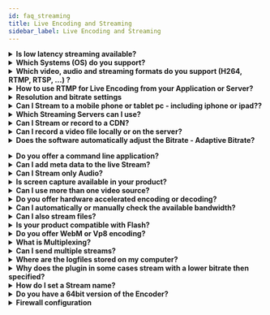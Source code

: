 ```yaml
---
id: faq_streaming
title: Live Encoding and Streaming
sidebar_label: Live Encoding and Streaming
---
```


<details><summary><strong>Is low latency streaming available?</strong></summary>

Yes, our nanoStream Cloud software and services support low latency live streaming, on any HTML5 browser with a global scale.

> **NOTES** 
> - End-to-end latency is dependent on all components in the workflow: capture, live encoder, upstream, server/cloud, downstream, player.
> - Latency is primarily based on stream buffers and streaming protocols used. Buffers can happen on all parts of a stream, encoder, streamer, server, CDN and player.
> - The new [nanoStream H5Live player](http://nanocosmos.de/h5live) part of nanoStream Cloud can be used for plugin-free, browser-based low latency playback.
> - The new [nanoStream WebRTC.live](http://nanocosmos.de/webrtc) broadcaster part of nanoStream Cloud can be used for plugin-free, browser-based low latency broadcast (live encoding).

See also [here](https://www.nanocosmos.de/v4/documentation/live_video_encoder_-_low_latency).

</details>

<details><summary><strong>Which Systems (OS) do you support?</strong></summary>

nanoStream Apps and SDKs are available for different platforms:

- nanoStream Apps/SDKs for Windows, MacOS, iOS, Android
- nanoStream WebRTC.live broadcaster for all WebRTC-enabled browsers
- nanoStream H5Live Player for all HTML5 browsers (desktop and mobile)

</details>

<details><summary><strong>Which video, audio and streaming formats do you support (H264, RTMP, RTSP, ...) ?</strong></summary>

**nanocosmos supports the following Streaming formats:**

- RTMP
- H5Live (unique live streaming with ultra-low-latencyy)
- HLS (low latency based on H5Live)
- WebRTC (broadcast/ingest)

For plugin-free operation and mobile devices, the built-in hardware codecs are supported (usually H264, AAC).

The following formats are supported for some platforms only upon request (Windows):
- RTSP (server mode without streaming server)
- UDP-TS / MPEG2-TS (point-to-point and Multicast)

This is the list of supported video and audio codecs:
- H.264 Video
- MPEG-2 Video, including IMX and XDCAM-HD
- AAC Audio, including HE (High Efficiency)
- All formats supporting very low and very high bitrates and profiles

This is the list of supported file formats:
- MP4 (included segmented writing)
- MPEG-PS and TS
- MXF

**Generally, all formats are supported for both reading and writing.**

</details>

<details><summary><strong>How to use RTMP for Live Encoding from your Application or Server?</strong></summary>

RTMP is originally developed for live streaming with the Flash player, which is now outdated. However, RTMP is still a valid and suitable format for live encoding and broadcast from your camera source. Most Live Encoder software, hardware and servers support RTMP.

### RTMP Structure
RTMP is based on the following URL format:

```
rtmp://servername:port/application/streamname
```
The port is optional and `1935` by default.

Example to stream to nanoStream Cloud:
```
rtmp:/bintu-stream.nanocosmos.de/live/XXXX-YYYY
```
The “rtmp application” is “live”, the “stream name” is XXXX-YYYY

Sometimes the RTMP URL is split into the base URL and the stream name like this:
```
URL: rtmp:/bintu-stream.nanocosmos.de/live
Stream Name: XXXX-YYYY
```
With nanoStream Cloud, you get this information with the bintu API or dashboard (https://bintu.nanocosmos.de).

Some software and server applications require a username and password. This rtmp-specific proprietary information is not support by nanoStream Cloud. By default, you do not need username and password. For adding security, you can use web hooks and tokens. See separate docs.

-----
### Playback
RTMP Playback has been supported by the Flash player in Browsers, which is now outdated. Some native apps still support RTMP playback. For a better user experience, we recommend using our nanoStream H5Live player running on all HTML5 browsers.
</details>

<details><summary><strong>Resolution and bitrate settings</strong></summary>

The primary quality impact is done by the pixel resolution (e.g. `1280×720`) and the video encoder bitrate.

> **NOTE:** 
> - For live streams, a constant pixel resolution is required, as most streaming and playback environments do not support changing resolutions.
> - Video Encoding Quality is very much dependent on the content! Static content with little movement and structure is much better to compress than moving content.
> - Mobile networks have limited bandwidth and usually lead to a quality impact of a stream. If you set a high bitrate which cannot be delivered through the network, you will get buffering impacts.

The choice of the resolution and bitrate is highly dependent on your requirements and expected quality results. There are different options to choose from, you can always adjust settings according to your needs.

It is highly recommended to run your own tests based on typical content, and approve by your own quality expectations.

**Here is some general information:**

- Standard resolutions: `640×480 (4:3)` or `640×360 (16:9)`, up to `720×576 (4:3)`. <br> *Recommended bitrate:* min. `300-500 kBits/s` for medium quality, `1000 kBit/s` for high quality
- HD resolution: `1280×720 (=720p)`. <br>*Recommended bitrates:* `600-1000 kBits/s` for low/medium quality,  `1000-2000 kBits/s` for high quality
- Full HD: `1920×1080`,  `2-3 MBit/s` and higher
- 4K: up to `3820×2048`, min `6 MBit/s`
- you should configure the camera in the max. resolution you would like to use for streaming
- it never makes sense to up-scale video
- Full HD takes a lot CPU and bandwidth
- for live streaming HD `720` is probably preferrable to `1080`

*Also see the recommendations by Apple, Youtube, Vimeo and Adobe*
- [Apple](https://developer.apple.com/library/ios/technotes/tn2224/_index.html) 
- [Youtube](http://support.google.com/youtube/bin/answer.py?hl=en&answer=1722171) 
- [Vimeo](http://vimeo.com/help/compression) 
- [Adobe](http://www.adobe.com/devnet/adobe-media-server/articles/dynstream_live/popup.html)

-----

### Data Traffic
Data traffic usage is dependent on the overall bitrate sent from the encoder, plus the bitrate received for every viewer. Total traffic usage can be calculated per hour from the bitrate: `bitrate/s * 3600 / 8 = x bytes/h`

**Examples**

*500 kBits/s:*  `500 * 3600 / 8 = 225 MB / hour`

*1000 kBits/s:* `1000 * 3600 / 8 = 450 MB / hour`
</details>

<details><summary><strong>Can I Stream to a mobile phone or tablet pc - including iphone or ipad??</strong></summary>

Streaming to Mobile Devices is simple with nanoStream.

iOS requires `H.264` video and `AAC` audio, which is used by default in nanoStream.

### ENCODER SETTINGS
Video and Audio format should be `H.264` and `AAC`.

Video Encoding Profile can either “`Baseline`”, “`Main`” or “`High`”, dependent on the playback device support.

In earlier iOS revisions, only “`Baseline`” profile worked. Later versions also support Main and High Profiles.

### OUTPUT STREAMING URL
#### H5Live
The unique nanoStream h5Live player supports live playback with ultra-low-latency on all HTML5 browsers. Live Playback in iOS devices requires `HLS` support (“HTTP Live Streaming”).

#### RTMP
Encoder URL: Live URL + Stream Name:

`rtmp://<server>:1935/live+myStream` or `rtmp://<server>:80/live+myStream`

Playback URL on iOS Devices:
iOS support the `HLS` format only with a “playlist.m3u8” played over http or https.

The generic format is:

```http://[server-ip-address]:1935/live/myStream/playlist.m3u8```
> **NOTE:** You should use the H5Live player Javascript library and not directly access this URL.

See additional documentation about nanoStream Cloud and H5Live Server and Player.
</details>

<details><summary><strong>Which Streaming Servers can I use?</strong></summary>

nanoStream LiveVideoEncoder works best in combination with nanoStream Cloud or nanoStream Server software.

nanoStream Cloud offers the best end-to-end user experience for low-latency live streaming worldwide. It includes the unique H5Live player software for all HTML5 browsers.

Additionally, many third party servers or CDN may work, like Akamai, Adobe, Youtube.live, Facebook.live
</details>

<details><summary><strong>Can I Stream or record to a CDN?</strong></summary>

nanoStream Cloud can be used as a low-latency CDN for your interactive live streams. Other CDNs may also work based on RTMP publishing (Akamai, Limelight, Youtube Live, Facebook Live, and more.)
</details>

<details><summary><strong>Can I record a video file locally or on the server?</strong></summary>

Yes, you can either record to a file instead of streaming to a server or stream and record simultaneously. Supported file formats depend on the platform you are working. Usually `MP4` is supported and recommended on all platforms.

- To stream only to file you can set the output url to e.g. `“c:\temp\h264.mp4”`.
- To stream to a server and a file, set the output url for the server and set the output url 2 to e.g. `“c:\temp\h264.mp4”`. by using the DestinationURL2 property or use SetOutputConf() (for an example see [here](https://www.nanocosmos.de/v4/documentation/how_to_stream_to_multiple_urls))

On some nanoStream platforms, it is possible to encode and stream with different quality levels the same time (e.g. Windows, iOS).

It is possible to record a local HiRes / HD file while streaming with low resolutions.

This is also possible in mobile encoders on iOS and Android. Please contact us for details.

-----
#### Is local encoding and recording continued if the internet connection is dropped?

This feature depends on the platform. On Windows, if the option “UseInternalReconnect” is enabled, the local encoding and recording is continued, even if the internet connection is dropped. As of nanoStream version 3.0 this option is enabled by default. See [here](https://www.nanocosmos.de/v4/documentation/live_video_encoder_-_rtmp_reconnect#using_reconnection_to_keep_the_encoder_running) for detailed explanation.

(deprecated:) * configure the server to record the incoming stream, for documentation see [here](https://www.nanocosmos.de/v4/documentation/live_video_encoder_-_server_recording)
</details>

<details><summary><strong>Does the software automatically adjust the Bitrate - Adaptive Bitrate?</strong></summary>

The nanoStream Live Encoder Software has this feature for streams to adjust the bitrate to the existing bandwidth for the rtmp upstream.
The nanoStream Live Encoder Software has this feature for streams to adjust the bitrate to the existing bandwidth for the rtmp upstream.


See [general information here](https://www.nanocosmos.de/v4/documentation/live_video_encoder_-_adaptive_bitrate) and [plugin information here](https://www.nanocosmos.de/v4/documentation/live_video_encoder_-_plugin_integration_api) for how to enable the adaptive bitrate on the application and nanoStream API level.

[See here for a DirectShow description to dynamically set the bit rate.](https://www.nanocosmos.de/v4/documentation/directshow-adaptive_bitrate)</details>

<details><summary><strong>Do you offer a command line application?</strong></summary>
Yes, a command line encoder is available for both Windows and MacOS.

The command line application has all the features of the nanoStream plugin.
Some settings can be set with command line arguments. All settings can be configured with xml profiles, similar to FMLE.

Note that the mac command line app (like the mac plugin) does not support all features of the win command line app.
</details>

<details><summary><strong>Can I add meta data to the live Stream?</strong></summary>

Yes, you can use the nanoStream or DirectShow API to add Meta Data information to a live RTMP stream. Meta data is partly supported by nanoStream H5Live.

[Here is some info for the Windows version](https://www.nanocosmos.de/v4/documentation/live_video_encoder_-_rtmp_metadata)
</details>

<details><summary><strong>Can I Stream only Audio?</strong></summary>
Yes, that is possible.

### Using the desktop application
1. open the app
2. go to the input tab
3. as video source choose “No Video”
4. configure the rest of the settings to your liking
5. start the stream

### Programmtically
Set the video source to an invalid value: 
```c++
plugin.put_VideoSource(-1);
```
or 
```c++
plugin.VideoSource = -1;
```
</details>

<details><summary><strong>Is screen capture available in your product?</strong></summary>

Yes. There is an screen capture filter in our SDK. You can Capture the Entire Screen, a Region, a single window or you can use the Mouse Follow to capture a area following the mouse.
</details>

<details><summary><strong>Can I use more than one video source?</strong></summary>

Yes, up to two live video sources are supported, including screen capture. Either to stream in 3D or to stream with picture-in-picture mode. The latter mode also supports switching between the two video sources on the fly.
</details>

<details><summary><strong>Do you offer hardware accelerated encoding or decoding?</strong></summary>

Hardware accelerated encoding and decoding is available for the `Intel Quicksync` architecture, and optionally for `Nvidia CUDA`.

</details>

<details><summary><strong>Can I automatically or manually check the available bandwidth?</strong></summary>

A bandwidth check function is available on Desktop and Mobile platforms.

There are different modes available:

- static bandwidth check before streaming
- dynamic bandwidth check during streaming (adaptive bitrate)

</details>


<details><summary><strong>Can I also stream files?</strong></summary>

Yes, following file types are supported as live sources for streaming:
- `mp4`

- `mov`
- `wmv`
- `wma`
- `mpg`
- `m2v`
- `mp3`

>Please note, that there is no 100% guarantee to be able to play all combinations of file >formats and settings, as there are hundreds of combinations of formats available which >playback capabilities are very much dependent on the local system environments.


### How to stream files with the nanoStream API
To stream files, you need to set `VideoSource` to the `value 101` and set `FileSourceFilename` to the `path of the file` (including the file name). 
>See [here](https://www.nanocosmos.de/v4/documentation/live_video_encoder_->_plugin_integration_api), for further information.


### Seemless switch / Ad insertion into live streams
There is also a special stream mode (set with `SetConfig("UseSourceBridge", "1")`), with which it is possible to stream from a video source (e.g. a webcam) and play files on demand during the streaming. This can be used to play advertisements during a stream for example.

>Available options for this special stream mode are described [here](https://www.nanocosmos.de/v4/documentation/live_video_encoder_-_plugin_integration_api#advanced_settings_for_extra_module_sourcebridge_using_controlcommand).

</details>

<details><summary><strong>Is your product compatible with Flash?</strong></summary>

Flash is an outdated technology but still sometimes used.

nanoStream is compatible with the `RTMP streaming protocol`, which is independent from Flash.

>With `H5Live`, you can go completely plugin-free on all devices without using Flash.
</details>

<details><summary><strong>Do you offer WebM or Vp8 encoding?</strong></summary>

Some nanoStream platforms also support `VP8`, `VP9` and other codecs.
WebRTC.live supports `VP8`, `VP9` and `H.264`.

Please contact us for details.

</details>

<details><summary><strong>What is Multiplexing?</strong></summary>

For Video/Audio Encoding and Streaming, Multiplexing means combining the Video and Audio data into a common container or stream. There are several multiplexing standards available, dependent on the application and system environment.

### Example Multiplexing Standards:

**File Formats:**

- `MPEG TS` (transport stream) - used for broadcast and streaming
- `MPEG PS` (program stream) - used for local storage and DVD
- `MP4` (ISO File Format)

**Streaming Formats:**

- `RTMP` (Realtime Message Protocol)
- `RTP` (Realtime Protocol)

> See also [the wikipedia article](http://en.wikipedia.org/wiki/Multiplexing#Video_processing)

</details>

<details><summary><strong>Can I send multiple streams?</strong></summary>

Yes, since `nanostream 3.0` this is possible with the applications and the `nanoStream API`.

> See [here](https://www.nanocosmos.de/v4/documentation/how_to_stream_to_several_urls_simultaneously), for a simple API sample code.
> 
</details>

<details><summary><strong>Where are the logfiles stored on my computer?</strong></summary>

follow these steps to [enable event logging for live video encoder](https://www.nanocosmos.de/v4/documentation/live_video_encoder_-_event_logging)

or

follow these steps to [enable logging for the browser plugin](https://www.nanocosmos.de/v4/documentation/how_do_i_enable_logging_for_the_plugin)

and set `"LogToFile"` to an existing folder, e.g.: 
```
"C:\temp\audiovolume.log"
```
the name of the file is specified and the files are located in the path you specified.

> continue following the instructions for [plugin logging](https://www.nanocosmos.de/v4/documentation/how_do_i_enable_logging_for_the_plugin) or [encoder logging](https://www.nanocosmos.de/v4/documentation/live_video_encoder_-_event_logging)
</details>


<details><summary><strong>Why does the plugin in some cases stream with a lower bitrate then specified?
</strong></summary>

The plugin queries the camera device for the supported resolutions, framerates and colorspaces. If the camera reports the values, which it actually supports, the plugin would choose a supported capture mode of the camera. The resulting bitrate should be equal to the specified bitrate.

But, if the camera reports, that it is capable of delivering e.g. `30 frames` for a resolution of `640×480`, the plugin assumes that the camera will send `30 frames`. If the actual frame rate is then lower (e.g. `15 fps`) the bitrate will be the half of the specified bitrate.

That is to keep the quality specified by the user. Another reason for a lower bitrate is, that the lower framerate could be a cause of high cpu load or a low bandwidth. If the plugin would adjust the bitrate in this case, the framerate would be even lower in the process, which in turn would lead the plugin to increase the bitrate again, which in turn would lower the framerate, etc.

>Also keep in mind that the lighting conditions can have a huge effect on the frame rate of the >camera. We have several webcams delivering only half of the frame rate, if it is too dark.

</details>

<details><summary><strong>How do I set a Stream name?</strong></summary>

RTMP Streams:

example url:
```
rtmp://localhost/live+myStream
```
or
```
rtmp://localhost/live/myStream
```
"myStream" represents the stream name.



**Using bintu.live / nanoStream Cloud**
bintu.live creates stream names for you which you can use for live streaming with nanoStream Cloud.

**Using the desktop application**

1. open the app
2. go to the `output tab`
3. insert the url and the stream name in the `output url edit field`
4. the stream name is the part of the whole url, which comes after the `"+"` or the last `"/"`

**Setting the stream name programmatically**
The stream name is always set with the rest of the url. 

For the stream name `"myStream"` you would do:

(Windows API:)

```c++
plugin.put_DestinationURL("rtmp:localhost/live+myStream") 
```

or 

```c++
plugin.DestinationURL("rtmp:localhost/live+myStream")
```

you can also use `"SetOutputURL"` or `"AddOutput"`.

</details>

<details><summary><strong>Do you have a 64bit version of the Encoder?</strong></summary>

Yes, we do have a 64 bit version available as an upgrade to the existing package.

</details>

<details><summary><strong>Firewall configuration</strong></summary>

Firewalls are sometimes sensitive to streaming protocols.
Here is some general advice, please contact us for details.

>**H5Live Playback**<br>
>H5Live playback is connected over https, port `443`, or http, ports `8180` and `8181`
>
>**Mp4 File Playback**<br>
>MP4 File playback is connected over https, port `443`, or http, port `8080`
>
>**RTMP Playback and Ingest**<br>
>RTMP is using ports `1935` or `80`
>
>**WebRTC**<br>
>WebRTC is using ports `https/443` for API calls, port `80` for turn (udp and tcp), and ports `40000-50000` over UDP.
</details
